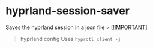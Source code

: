 # hyprland-session-saver

Saves the hyprland session in a json file > [!IMPORTANT]
> hyprland config
Uses `hyprctl client -j`
